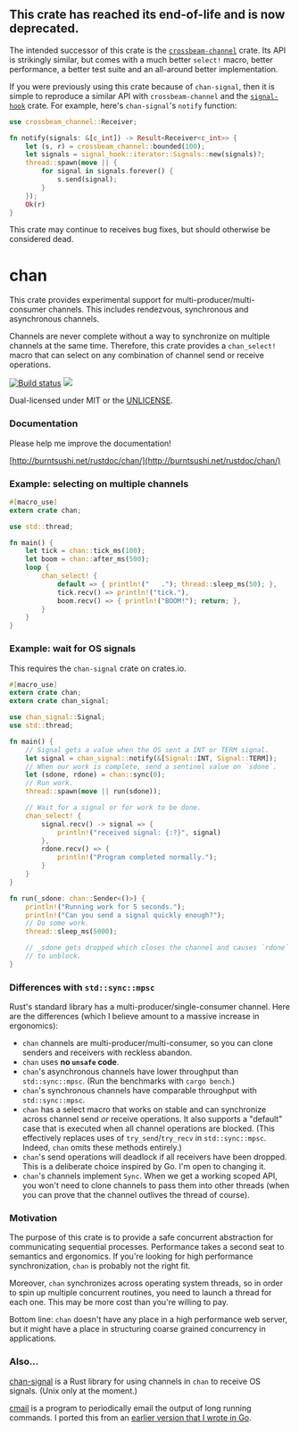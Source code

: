 ## **This crate has reached its end-of-life and is now deprecated.**

The intended successor of this crate is the
[`crossbeam-channel`](https://github.com/crossbeam-rs/crossbeam)
crate. Its API is strikingly similar, but comes with a much better `select!`
macro, better performance, a better test suite and an all-around better
implementation.

If you were previously using this crate because of `chan-signal`, then it is
simple to reproduce a similar API with `crossbeam-channel` and the
[`signal-hook`](https://github.com/vorner/signal-hook)
crate. For example, here's `chan-signal`'s `notify` function:

```rust
use crossbeam_channel::Receiver;

fn notify(signals: &[c_int]) -> Result<Receiver<c_int>> {
    let (s, r) = crossbeam_channel::bounded(100);
    let signals = signal_hook::iterator::Signals::new(signals)?;
    thread::spawn(move || {
        for signal in signals.forever() {
            s.send(signal);
        }
    });
    Ok(r)
}
```

This crate may continue to receives bug fixes, but should otherwise be
considered dead.


chan
====

This crate provides experimental support for multi-producer/multi-consumer
channels. This includes rendezvous, synchronous and asynchronous channels.

Channels are never complete without a way to synchronize on multiple channels
at the same time. Therefore, this crate provides a `chan_select!` macro that
can select on any combination of channel send or receive operations.

[![Build status](https://api.travis-ci.org/BurntSushi/chan.png)](https://travis-ci.org/BurntSushi/chan)
[![](http://meritbadge.herokuapp.com/chan)](https://crates.io/crates/chan)

Dual-licensed under MIT or the [UNLICENSE](http://unlicense.org).


### Documentation

Please help me improve the documentation!

[http://burntsushi.net/rustdoc/chan/](http://burntsushi.net/rustdoc/chan/)


### Example: selecting on multiple channels

```rust
#[macro_use]
extern crate chan;

use std::thread;

fn main() {
    let tick = chan::tick_ms(100);
    let boom = chan::after_ms(500);
    loop {
        chan_select! {
            default => { println!("   ."); thread::sleep_ms(50); },
            tick.recv() => println!("tick."),
            boom.recv() => { println!("BOOM!"); return; },
        }
    }
}
```


### Example: wait for OS signals

This requires the `chan-signal` crate on crates.io.

```rust
#[macro_use]
extern crate chan;
extern crate chan_signal;

use chan_signal::Signal;
use std::thread;

fn main() {
    // Signal gets a value when the OS sent a INT or TERM signal.
    let signal = chan_signal::notify(&[Signal::INT, Signal::TERM]);
    // When our work is complete, send a sentinel value on `sdone`.
    let (sdone, rdone) = chan::sync(0);
    // Run work.
    thread::spawn(move || run(sdone));

    // Wait for a signal or for work to be done.
    chan_select! {
        signal.recv() -> signal => {
            println!("received signal: {:?}", signal)
        },
        rdone.recv() => {
            println!("Program completed normally.");
        }
    }
}

fn run(_sdone: chan::Sender<()>) {
    println!("Running work for 5 seconds.");
    println!("Can you send a signal quickly enough?");
    // Do some work.
    thread::sleep_ms(5000);

    // _sdone gets dropped which closes the channel and causes `rdone`
    // to unblock.
}
```


### Differences with `std::sync::mpsc`

Rust's standard library has a multi-producer/single-consumer channel. Here are
the differences (which I believe amount to a massive increase in ergonomics):

* `chan` channels are multi-producer/multi-consumer, so you can clone senders
  and receivers with reckless abandon.
* `chan` uses **no `unsafe` code**.
* `chan`'s asynchronous channels have lower throughput than `std::sync::mpsc`.
  (Run the benchmarks with `cargo bench`.)
* `chan`'s synchronous channels have comparable throughput with
  `std::sync::mpsc`.
* `chan` has a select macro that works on stable and can synchronize across
  channel send *or* receive operations. It also supports a "default" case
  that is executed when all channel operations are blocked. (This effectively
  replaces uses of `try_send`/`try_recv` in `std::sync::mpsc`. Indeed, `chan`
  omits these methods entirely.)
* `chan`'s send operations will deadlock if all receivers have been dropped.
  This is a deliberate choice inspired by Go. I'm open to changing it.
* `chan`'s channels implement `Sync`. When we get a working scoped API, you
  won't need to clone channels to pass them into other threads (when you can
  prove that the channel outlives the thread of course).


### Motivation

The purpose of this crate is to provide a safe concurrent abstraction for
communicating sequential processes. Performance takes a second seat to
semantics and ergonomics. If you're looking for high performance
synchronization, `chan` is probably not the right fit.

Moreover, `chan` synchronizes across operating system threads, so in order to
spin up multiple concurrent routines, you need to launch a thread for each one.
This may be more cost than you're willing to pay.

Bottom line: `chan` doesn't have any place in a high performance web server,
but it might have a place in structuring coarse grained concurrency in
applications.


### Also...

[chan-signal](https://github.com/BurntSushi/chan-signal) is a Rust library
for using channels in `chan` to receive OS signals. (Unix only at the moment.)

[cmail](https://github.com/BurntSushi/rust-cmail) is a program to periodically
email the output of long running commands. I ported this from an
[earlier version that I wrote in Go](https://github.com/BurntSushi/cmail).
